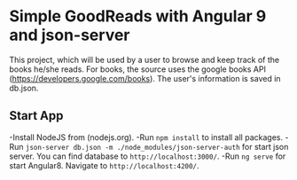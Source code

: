 # Simple GoodReads with Angular 9 and json-server

This project, which will be used by a user to browse and keep track of the books he/she reads. For books, the source uses the google books API (https://developers.google.com/books). The user's information is saved in db.json.

## Start App

-Install NodeJS from (nodejs.org).
-Run `npm install` to install all packages.
-Run `json-server db.json -m ./node_modules/json-server-auth` for start json server. You can find database to `http://localhost:3000/`.
-Run `ng serve` for start Angular8. Navigate to `http://localhost:4200/`.
